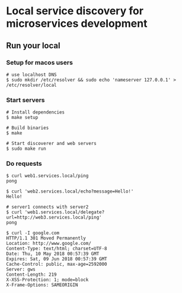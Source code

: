 # Local service discovery for microservices development
## Run your local
### Setup for macos users

```
# use localhost DNS
$ sudo mkdir /etc/resolver && sudo echo 'nameserver 127.0.0.1' > /etc/resolver/local
```

### Start servers
```
# Install dependencies
$ make setup

# Build binaries
$ make

# Start discoverer and web servers
$ sudo make run
```

### Do requests

```
$ curl web1.services.local/ping
pong

$ curl 'web2.services.local/echo?message=Hello!'
Hello!

# server1 connects with server2
$ curl 'web1.services.local/delegate?url=http://web3.services.local/ping'
pong

$ curl -I google.com
HTTP/1.1 301 Moved Permanently
Location: http://www.google.com/
Content-Type: text/html; charset=UTF-8
Date: Thu, 10 May 2018 00:57:39 GMT
Expires: Sat, 09 Jun 2018 00:57:39 GMT
Cache-Control: public, max-age=2592000
Server: gws
Content-Length: 219
X-XSS-Protection: 1; mode=block
X-Frame-Options: SAMEORIGIN
```
